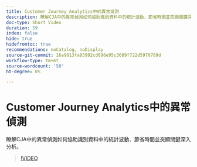 ```yaml
---
title: Customer Journey Analytics中的異常偵測
description: 瞭解CJA中的異常偵測如何協助識別資料中的統計波動、節省時間並突顯關鍵深入分析。
doc-type: Short Video
duration: 59
index: false
hide: true
hidefromtoc: true
recommendations: noCatalog, noDisplay
source-git-commit: 16a9013fa93992cd896e95c3689f722d5970789d
workflow-type: tm+mt
source-wordcount: '50'
ht-degree: 0%

---
```



# Customer Journey Analytics中的異常偵測

瞭解CJA中的異常偵測如何協助識別資料中的統計波動、節省時間並突顯關鍵深入分析。

<!-- 72_S106_3442453_58_anomaly-detection-in-customer-journey-analytics -->
>[!VIDEO](https://video.tv.adobe.com/v/3458302/?learn=on&enablevpops=true)
